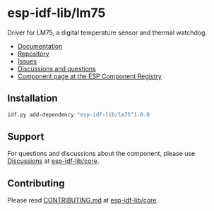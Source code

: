 # esp-idf-lib/lm75

Driver for LM75, a digital temperature sensor and thermal watchdog.

* [Documentation](https://esp-idf-lib.github.io/lm75/)
* [Repository](https://github.com/esp-idf-lib/lm75)
* [Issues](https://github.com/esp-idf-lib/lm75/issues)
* [Discussions and questions](https://github.com/esp-idf-lib/core/discussions)
* [Component page at the ESP Component Registry](https://components.espressif.com/components/esp-idf-lib/lm75)

## Installation

```sh
idf.py add-dependency "esp-idf-lib/lm75^1.0.0
```

## Support

For questions and discussions about the component, please use
[Discussions](https://github.com/esp-idf-lib/core/discussions)
at [esp-idf-lib/core](https://github.com/esp-idf-lib/core).

## Contributing

Please read [CONTRIBUTING.md](https://github.com/esp-idf-lib/core/blob/main/CONTRIBUTING.md)
at [esp-idf-lib/core](https://github.com/esp-idf-lib/core).
